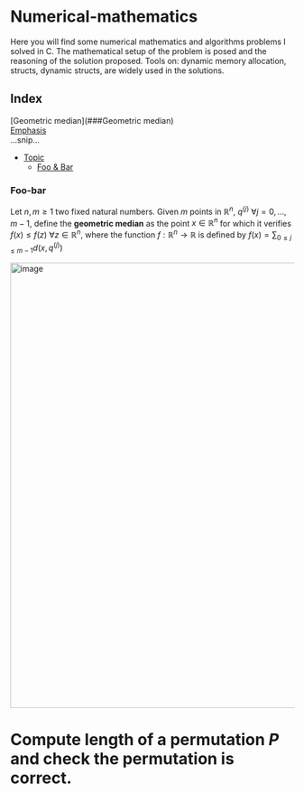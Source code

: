 # Numerical-mathematics

Here you will find some numerical mathematics and algorithms problems I solved in C. The mathematical setup of the problem is posed and the reasoning of the solution proposed. Tools on: dynamic memory allocation, structs, dynamic structs, are widely used in the solutions.

## Index
[Geometric median](###Geometric median)  
[Emphasis](#emphasis)  
...snip...    
<a name="Geometric median"/>

- [Topic](#Topic )
  * [Foo & Bar](#foo--bar)

### Foo-bar

Let $n, m \ge 1$ two fixed natural numbers. Given $m$ points in $\mathbb{R}^n$, $q^{(j)}$ $\forall j = 0,...,m-1$, define the **geometric median** as the point $x \in \mathbb{R}^n$ for which it verifies $f(x) \leq f(z)$ $\forall z \in \mathbb{R}^n$, where the function $f: \mathbb{R}^n \to \mathbb{R}$ is defined by $f(x) = \sum_{0 \leq j \leq m-1} d(x, q^{(j)})$

<img width="789" alt="image" src="https://user-images.githubusercontent.com/109459201/179391883-828cf6d9-a9d0-4123-b8d1-a41b38b4864f.png">


# Compute length of a permutation $P$ and check the permutation is correct.
